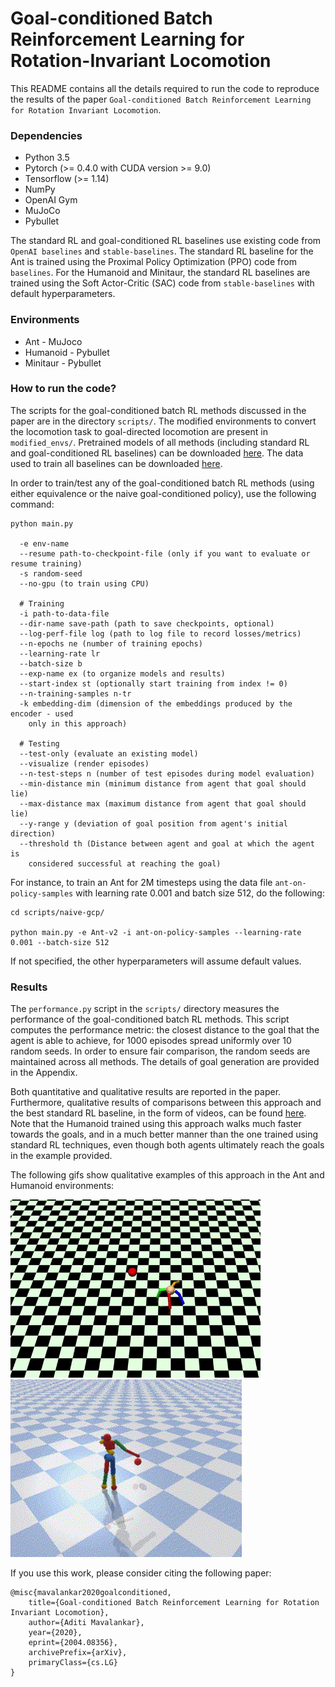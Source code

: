 # Goal-conditioned Batch Reinforcement Learning for Rotation-Invariant Locomotion

This README contains all the details required to run the code to reproduce
the results of the paper `Goal-conditioned Batch Reinforcement Learning for
Rotation Invariant Locomotion`.

### Dependencies
- Python 3.5
- Pytorch (>= 0.4.0 with CUDA version >= 9.0)
- Tensorflow (>= 1.14)
- NumPy
- OpenAI Gym
- MuJoCo
- Pybullet

The standard RL and goal-conditioned RL baselines use existing code
from `OpenAI baselines` and `stable-baselines`. The standard RL baseline for
the Ant is trained using the Proximal Policy Optimization (PPO) code from
`baselines`. For the Humanoid and Minitaur, the standard RL baselines are
trained using the Soft Actor-Critic (SAC) code from `stable-baselines` with
default hyperparameters.

### Environments
- Ant - MuJoco
- Humanoid - Pybullet
- Minitaur - Pybullet

### How to run the code?

The scripts for the goal-conditioned batch RL methods discussed in the paper
are in the directory `scripts/`. The modified environments to convert
the locomotion task to goal-directed locomotion are present in `modified_envs/`.
Pretrained models of all methods (including standard RL and goal-conditioned
RL baselines) can be downloaded [here](https://drive.google.com/drive/folders/1sHq7gUf4AeUy80D1883l1iZgtTgpn_dH?usp=sharing).
The data used to train all baselines can be downloaded [here](https://drive.google.com/open?id=1VJwfyC6JmkgEyKL8tbFQ9niaV0n7ZY4j).

In order to train/test any of the goal-conditioned batch RL methods (using
either equivalence or the naive goal-conditioned policy), use the following
command:

```
python main.py

  -e env-name
  --resume path-to-checkpoint-file (only if you want to evaluate or resume training)
  -s random-seed
  --no-gpu (to train using CPU)

  # Training
  -i path-to-data-file
  --dir-name save-path (path to save checkpoints, optional)
  --log-perf-file log (path to log file to record losses/metrics)
  --n-epochs ne (number of training epochs)
  --learning-rate lr
  --batch-size b
  --exp-name ex (to organize models and results)
  --start-index st (optionally start training from index != 0)
  --n-training-samples n-tr
  -k embedding-dim (dimension of the embeddings produced by the encoder - used
    only in this approach)

  # Testing
  --test-only (evaluate an existing model)
  --visualize (render episodes)
  --n-test-steps n (number of test episodes during model evaluation)
  --min-distance min (minimum distance from agent that goal should lie)
  --max-distance max (maximum distance from agent that goal should lie)
  --y-range y (deviation of goal position from agent's initial direction)
  --threshold th (Distance between agent and goal at which the agent is
    considered successful at reaching the goal)
```

For instance, to train an Ant for 2M timesteps using the data file
`ant-on-policy-samples` with learning rate 0.001 and batch size 512, do
the following:

```
cd scripts/naive-gcp/

python main.py -e Ant-v2 -i ant-on-policy-samples --learning-rate 0.001 --batch-size 512
```

If not specified, the other hyperparameters will assume default values.

### Results

The `performance.py` script in the `scripts/` directory measures the
performance of the goal-conditioned batch RL methods. This script computes the
performance metric: the closest distance to the goal that the agent is able to
achieve, for 1000 episodes spread uniformly over 10 random seeds. In order to
ensure fair comparison, the random seeds are maintained across all methods. The
details of goal generation are provided in the Appendix.

Both quantitative and qualitative results are reported in the paper. Furthermore,
qualitative results of comparisons between this approach and the best standard RL
baseline, in the form of videos, can be found [here](https://drive.google.com/drive/folders/1q1Hi5n7f866-a_LMlsaWnNbjFaF28-4i?usp=sharing). Note that the Humanoid
trained using this approach walks much faster towards the goals, and in a much
better manner than the one trained using standard RL techniques, even though
both agents ultimately reach the goals in the example provided.

The following gifs show qualitative examples of this approach in the Ant and Humanoid environments:

<img src="Ant.gif" width="400"> <img src="Humanoid.gif" width="370">

If you use this work, please consider citing the following paper:
```
@misc{mavalankar2020goalconditioned,
    title={Goal-conditioned Batch Reinforcement Learning for Rotation Invariant Locomotion},
    author={Aditi Mavalankar},
    year={2020},
    eprint={2004.08356},
    archivePrefix={arXiv},
    primaryClass={cs.LG}
}
```
